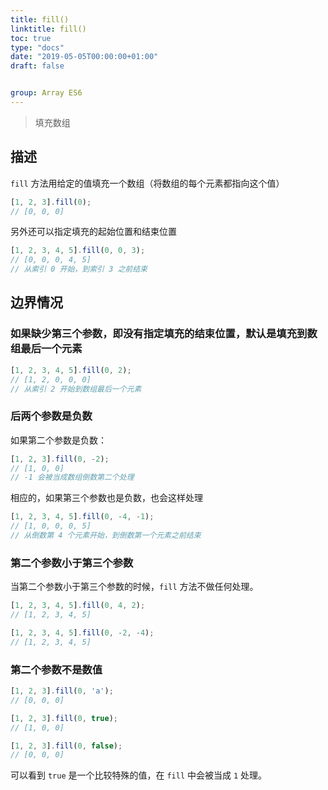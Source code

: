 ```yaml
---
title: fill()
linktitle: fill()
toc: true
type: "docs"
date: "2019-05-05T00:00:00+01:00"
draft: false


group: Array ES6
---
```


> 填充数组

## 描述

`fill` 方法用给定的值填充一个数组（将数组的每个元素都指向这个值）

```js
[1, 2, 3].fill(0);
// [0, 0, 0]
```

另外还可以指定填充的起始位置和结束位置

```js
[1, 2, 3, 4, 5].fill(0, 0, 3);
// [0, 0, 0, 4, 5]
// 从索引 0 开始，到索引 3 之前结束
```

## 边界情况

### 如果缺少第三个参数，即没有指定填充的结束位置，默认是填充到数组最后一个元素

```js
[1, 2, 3, 4, 5].fill(0, 2);
// [1, 2, 0, 0, 0]
// 从索引 2 开始到数组最后一个元素
```

### 后两个参数是负数

如果第二个参数是负数：

```js
[1, 2, 3].fill(0, -2);
// [1, 0, 0]
// -1 会被当成数组倒数第二个处理
```

相应的，如果第三个参数也是负数，也会这样处理

```js
[1, 2, 3, 4, 5].fill(0, -4, -1);
// [1, 0, 0, 0, 5]
// 从倒数第 4 个元素开始，到倒数第一个元素之前结束
```

### 第二个参数小于第三个参数

当第二个参数小于第三个参数的时候，`fill` 方法不做任何处理。

```js
[1, 2, 3, 4, 5].fill(0, 4, 2);
// [1, 2, 3, 4, 5]

[1, 2, 3, 4, 5].fill(0, -2, -4);
// [1, 2, 3, 4, 5]
```

### 第二个参数不是数值

```js
[1, 2, 3].fill(0, 'a');
// [0, 0, 0]

[1, 2, 3].fill(0, true);
// [1, 0, 0]

[1, 2, 3].fill(0, false);
// [0, 0, 0]
```

可以看到 `true` 是一个比较特殊的值，在 `fill` 中会被当成 `1` 处理。